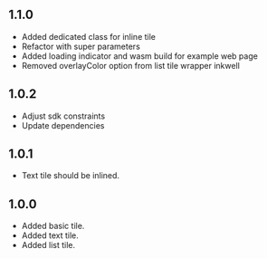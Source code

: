 ## 1.1.0

* Added dedicated class for inline tile
* Refactor with super parameters
* Added loading indicator and wasm build for example web page
* Removed overlayColor option from list tile wrapper inkwell

## 1.0.2

* Adjust sdk constraints
* Update dependencies

## 1.0.1

* Text tile should be inlined.

## 1.0.0

* Added basic tile.
* Added text tile.
* Added list tile.
